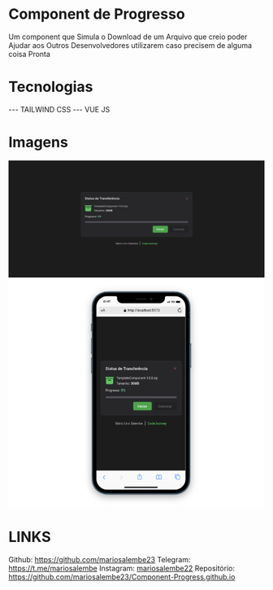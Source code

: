 # Component de Progresso

Um component que Simula o Download de um Arquivo que creio poder Ajudar aos Outros Desenvolvedores
utilizarem caso precisem de alguma coisa Pronta

# Tecnologias

--- TAILWIND CSS
--- VUE JS

# Imagens

![](./screenshot.png)
![](./screenshot2.png)

# LINKS

Github: https://github.com/mariosalembe23
Telegram: https://t.me/mariosalembe
Instagram: [mariosalembe22](https://www.instagram.com/mariosalembe22/)
Repositório: https://github.com/mariosalembe23/Component-Progress.github.io
